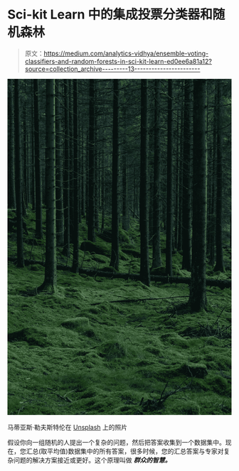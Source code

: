 # Sci-kit Learn 中的集成投票分类器和随机森林

> 原文：<https://medium.com/analytics-vidhya/ensemble-voting-classifiers-and-random-forests-in-sci-kit-learn-ed0ee6a81a12?source=collection_archive---------13----------------------->

![](img/4d094ca3723d053cc99783f1b00abad2.png)

马蒂亚斯·勒夫斯特伦在 [Unsplash](https://unsplash.com?utm_source=medium&utm_medium=referral) 上的照片

假设你向一组随机的人提出一个复杂的问题，然后把答案收集到一个数据集中。现在，您汇总(取平均值)数据集中的所有答案，很多时候，您的汇总答案与专家对复杂问题的解决方案接近或更好。这个原理叫做 ***群众的智慧。***